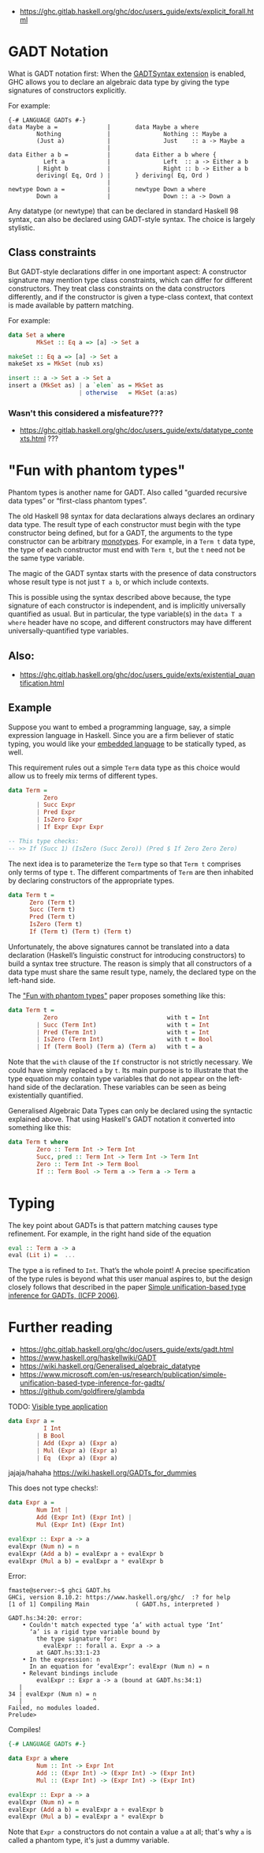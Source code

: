 - https://ghc.gitlab.haskell.org/ghc/doc/users_guide/exts/explicit_forall.html

# GADT Notation

What is GADT notation first: When the [GADTSyntax extension](https://ghc.gitlab.haskell.org/ghc/doc/users_guide/exts/gadt_syntax.html) is enabled, GHC allows you to declare an algebraic data type by giving the type signatures of constructors explicitly.

For example:
```
{-# LANGUAGE GADTs #-}
data Maybe a =              |       data Maybe a where
        Nothing             |               Nothing :: Maybe a
        (Just a)            |               Just    :: a -> Maybe a
                            |
data Either a b =           |       data Either a b where {
          Left a            |               Left  :: a -> Either a b
        | Right b           |               Right :: b -> Either a b
        deriving( Eq, Ord ) |       } deriving( Eq, Ord )
                            |
newtype Down a =            |       newtype Down a where
        Down a              |               Down :: a -> Down a
```

Any datatype (or newtype) that can be declared in standard Haskell 98 syntax, can also be declared using GADT-style syntax. The choice is largely stylistic.

## Class constraints

But GADT-style declarations differ in one important aspect: A constructor signature may mention type class constraints, which can differ for different constructors. They treat class constraints on the data constructors differently, and if the constructor is given a type-class context, that context is made available by pattern matching.

For example:
```haskell
data Set a where
        MkSet :: Eq a => [a] -> Set a

makeSet :: Eq a => [a] -> Set a
makeSet xs = MkSet (nub xs)

insert :: a -> Set a -> Set a
insert a (MkSet as) | a `elem` as = MkSet as
                    | otherwise   = MkSet (a:as)
```

### Wasn't this considered a misfeature???

- https://ghc.gitlab.haskell.org/ghc/doc/users_guide/exts/datatype_contexts.html ???

# "Fun with phantom types"

Phantom types is another name for GADT. Also called "guarded recursive data types” or “first-class phantom types”.

The old Haskell 98 syntax for data declarations always declares an ordinary data type. The result type of each constructor must begin with the type constructor being defined, but for a GADT, the arguments to the type constructor can be arbitrary [monotypes](https://ghc.gitlab.haskell.org/ghc/doc/users_guide/exts/let_generalisation.html). For example, in a ```Term t``` data type, the type of each constructor must end with ```Term t```, but the ```t``` need not be the same type variable.

The magic of the GADT syntax starts with the presence of data constructors whose result type is not just ```T a b```, or which include contexts.

This is possible using the syntax described above because, the type signature of each constructor is independent, and is implicitly universally quantified as usual. But in particular, the type variable(s) in the ```data T a where``` header have no scope, and different constructors may have different universally-quantified type variables.

Also:
- 
- https://ghc.gitlab.haskell.org/ghc/doc/users_guide/exts/existential_quantification.html


## Example

Suppose you want to embed a programming language, say, a simple expression language in Haskell. Since you are a firm believer of static typing, you would like your [embedded language](doc/EDSL.md) to be statically typed, as well.

This requirement rules out a simple ```Term``` data type as this choice would allow us to freely mix terms of different types.

```haskell
data Term =
          Zero
        | Succ Expr
        | Pred Expr
        | IsZero Expr
        | If Expr Expr Expr

-- This type checks:
-- >> If (Succ 1) (IsZero (Succ Zero)) (Pred $ If Zero Zero Zero)
```

The next idea is to parameterize the ```Term``` type so that ```Term t``` comprises only terms of type ```t```. The different compartments of ```Term``` are then inhabited by declaring constructors of the appropriate types.

```haskell
data Term t =
      Zero (Term t)
      Succ (Term t)
      Pred (Term t)
      IsZero (Term t)
      If (Term t) (Term t) (Term t)
```

Unfortunately, the above signatures cannot be translated into a data declaration (Haskell’s linguistic construct for introducing constructors) to build a syntax tree structure. The reason is simply that all constructors of a data type must share the same result type, namely, the declared type on the left-hand side.

The ["Fun with phantom types"](http://www.cs.ox.ac.uk/ralf.hinze/publications/With.pdf) paper proposes something like this:

```haskell
data Term t =
          Zero                               with t = Int
        | Succ (Term Int)                    with t = Int
        | Pred (Term Int)                    with t = Int
        | IsZero (Term Int)                  with t = Bool
        | If (Term Bool) (Term a) (Term a)   with t = a
```
Note that the ```with``` clause of the ```If``` constructor is not strictly necessary. We could have simply replaced ```a``` by ```t```. Its main purpose is to illustrate that the type equation may contain type variables that do not appear on the left-hand side of the declaration. These variables can be seen as being existentially quantified.

Generalised Algebraic Data Types can only be declared using the syntactic explained above.
That using Haskell's GADT notation it converted into something like this:

```haskell
data Term t where
        Zero :: Term Int -> Term Int
        Succ, pred :: Term Int -> Term Int -> Term Int
        Zero :: Term Int -> Term Bool
        If :: Term Bool -> Term a -> Term a -> Term a
```

# Typing

The key point about GADTs is that pattern matching causes type refinement. For example, in the right hand side of the equation

```haskell
eval :: Term a -> a
eval (Lit i) =  ...
```

The type a is refined to ```Int```. That’s the whole point! A precise specification of the type rules is beyond what this user manual aspires to, but the design closely follows that described in the paper [Simple unification-based type inference for GADTs, (ICFP 2006)](https://research.microsoft.com/%7Esimonpj/papers/gadt/).

# Further reading

- https://ghc.gitlab.haskell.org/ghc/doc/users_guide/exts/gadt.html
- https://www.haskell.org/haskellwiki/GADT
- https://wiki.haskell.org/Generalised_algebraic_datatype
- https://www.microsoft.com/en-us/research/publication/simple-unification-based-type-inference-for-gadts/
- https://github.com/goldfirere/glambda


TODO: [Visible type application](https://ghc.gitlab.haskell.org/ghc/doc/users_guide/exts/type_applications.html#visible-type-application)


```haskell
data Expr a =
          I Int
        | B Bool
        | Add (Expr a) (Expr a)
        | Mul (Expr a) (Expr a)
        | Eq  (Expr a) (Expr a)
```

jajaja/hahaha
https://wiki.haskell.org/GADTs_for_dummies


This does not type checks!:
```haskell
data Expr a =
        Num Int |
        Add (Expr Int) (Expr Int) |
        Mul (Expr Int) (Expr Int)

evalExpr :: Expr a -> a
evalExpr (Num n) = n
evalExpr (Add a b) = evalExpr a + evalExpr b
evalExpr (Mul a b) = evalExpr a * evalExpr b
```

Error:

```
fmaste@server:~$ ghci GADT.hs
GHCi, version 8.10.2: https://www.haskell.org/ghc/  :? for help
[1 of 1] Compiling Main             ( GADT.hs, interpreted )

GADT.hs:34:20: error:
    • Couldn't match expected type ‘a’ with actual type ‘Int’
      ‘a’ is a rigid type variable bound by
        the type signature for:
          evalExpr :: forall a. Expr a -> a
        at GADT.hs:33:1-23
    • In the expression: n
      In an equation for ‘evalExpr’: evalExpr (Num n) = n
    • Relevant bindings include
        evalExpr :: Expr a -> a (bound at GADT.hs:34:1)
   |
34 | evalExpr (Num n) = n
   |                    ^
Failed, no modules loaded.
Prelude>
```

Compiles!

```haskell
{-# LANGUAGE GADTs #-}

data Expr a where
        Num :: Int -> Expr Int
        Add :: (Expr Int) -> (Expr Int) -> (Expr Int)
        Mul :: (Expr Int) -> (Expr Int) -> (Expr Int)

evalExpr :: Expr a -> a
evalExpr (Num n) = n
evalExpr (Add a b) = evalExpr a + evalExpr b
evalExpr (Mul a b) = evalExpr a * evalExpr b
```

Note that ```Expr a``` constructors do not contain a value ```a``` at all; that's why ```a``` is called a phantom type, it's just a dummy variable.
